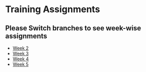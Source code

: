 # Training Assignments

## Please Switch branches to see week-wise assignments
- [Week 2](https://github.com/AbhinandanAdhikari/NucleusTeq-Training-Assessment/tree/Week2)
- [Week 3](https://github.com/AbhinandanAdhikari/NucleusTeq-Training-Assessment/tree/Week3)
- [Week 4](https://github.com/AbhinandanAdhikari/Training-Assignments/tree/Week4)
- [Week 5](https://github.com/AbhinandanAdhikari/Training-Assignments/tree/Week5)
